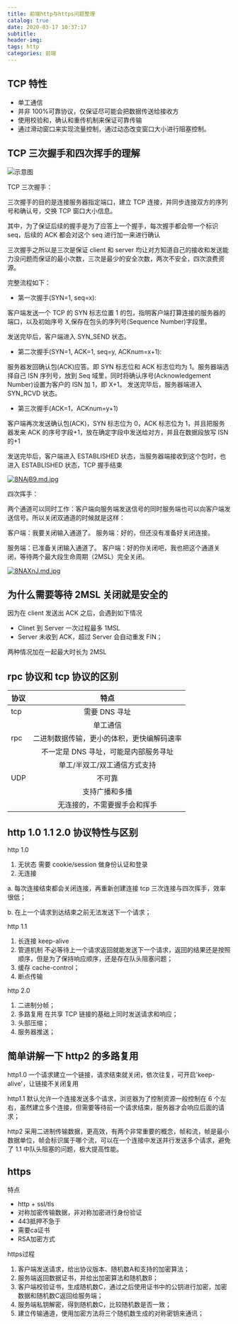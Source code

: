 ```yaml
---
title: 前端http与https问题整理
catalog: true
date: 2020-03-17 10:37:17
subtitle:
header-img:
tags: http
categories: 前端
---
```


## TCP 特性

- 单工通信
- 并非 100%可靠协议，仅保证尽可能会把数据传送给接收方
- 使用校验和，确认和重传机制来保证可靠传输
- 通过滑动窗口来实现流量控制，通过动态改变窗口大小进行阻塞控制。

## TCP 三次握手和四次挥手的理解

![示意图](https://user-images.githubusercontent.com/34148615/53062591-3d846300-34fc-11e9-8d0f-4063d9ff3398.png)

TCP 三次握手：

三次握手的目的是连接服务器指定端口，建立 TCP 连接，并同步连接双方的序列号和确认号，交换 TCP 窗口大小信息。

其中，为了保证后续的握手是为了应答上一个握手，每次握手都会带一个标识 seq，后续的 ACK 都会对这个 seq 进行加一来进行确认

三次握手之所以是三次是保证 client 和 server 均让对方知道自己的接收和发送能力没问题而保证的最小次数，三次是最少的安全次数，两次不安全，四次浪费资源。

完整流程如下：

- 第一次握手(SYN=1, seq=x):

客户端发送一个 TCP 的 SYN 标志位置 1 的包，指明客户端打算连接的服务器的端口，以及初始序号 X,保存在包头的序列号(Sequence Number)字段里。

发送完毕后，客户端进入 SYN_SEND 状态。

- 第二次握手(SYN=1, ACK=1, seq=y, ACKnum=x+1):

服务器发回确认包(ACK)应答。即 SYN 标志位和 ACK 标志位均为 1。服务器端选择自己 ISN 序列号，放到 Seq 域里，同时将确认序号(Acknowledgement Number)设置为客户的 ISN 加 1，即 X+1。 发送完毕后，服务器端进入 SYN_RCVD 状态。

- 第三次握手(ACK=1，ACKnum=y+1)

客户端再次发送确认包(ACK)，SYN 标志位为 0，ACK 标志位为 1，并且把服务器发来 ACK 的序号字段+1，放在确定字段中发送给对方，并且在数据段放写 ISN 的+1

发送完毕后，客户端进入 ESTABLISHED 状态，当服务器端接收到这个包时，也进入 ESTABLISHED 状态，TCP 握手结束

[![8NAjB9.md.jpg](https://s1.ax1x.com/2020/03/17/8NAjB9.md.jpg)](https://imgchr.com/i/8NAjB9)

四次挥手：

两个通道可以同时工作：客户端向服务端发送信号的同时服务端也可以向客户端发送信号。所以关闭双通道的时候就是这样：

客户端：我要关闭输入通道了。 服务端：好的，但还没有准备好关闭连接。

服务端：已准备关闭输入通道了。 客户端：好的你关闭吧，我也把这个通道关闭，等待两个最大段生命周期（2MSL）完全关闭。

[![8NAXnJ.md.jpg](https://s1.ax1x.com/2020/03/17/8NAXnJ.md.jpg)](https://imgchr.com/i/8NAXnJ)

## 为什么需要等待 2MSL 关闭就是安全的

因为在 client 发送出 ACK 之后，会遇到如下情况

- Clinet 到 Server 一次过程最多 1MSL
- Server 未收到 ACK，超过 Server 会自动重发 FIN；

两种情况加在一起最大时长为 2MSL

## rpc 协议和 tcp 协议的区别

| 协议 |                    特点                    |
| ---- | :----------------------------------------: |
| tcp  |               需要 DNS 寻址                |
|      |                  单工通信                  |
| rpc  | 二进制数据传输，更小的体积，更快编解码速率 |
|      |   不一定是 DNS 寻址，可能是内部服务寻址    |
|      |        单工/半双工/双工通信方式支持        |
| UDP  |                   不可靠                   |
|      |               支持广播和多播               |
|      |        无连接的，不需要握手会和挥手        |

## http 1.0 1.1 2.0 协议特性与区别

http 1.0

1. 无状态
需要 cookie/session 做身份认证和登录
2. 无连接

a. 每次连接结束都会关闭连接，再重新创建连接 tcp 三次连接与四次挥手，效率很低；

b. 在上一个请求到达结束之前无法发送下一个请求；

http 1.1

1. 长连接 keep-alive
2. 管道机制 不必等待上一个请求返回就能发送下一个请求，返回的结果还是按照顺序，但是为了保持响应顺序，还是存在队头阻塞问题；
3. 缓存 cache-control；
4. 断点传输

http 2.0

1. 二进制分帧；
2. 多路复用 在共享 TCP 链接的基础上同时发送请求和响应；
3. 头部压缩；
4. 服务器推送；

## 简单讲解一下 http2 的多路复用

http1.0 一个请求建立一个链接，请求结束就关闭，依次往复，可开启'keep-alive'，让链接不关闭复用

http1.1 默认允许一个连接发送多个请求，浏览器为了控制资源一般控制在 6 个左右，虽然建立多个连接，但需要等待前一个请求结束，服务器才会响应后面的请求；

http2 采用二进制传输数据，更高效，有两个非常重要的概念，帧和流，帧是最小数据单位，帧会标识属于哪个流，可以在一个连接中发送并行发送多个请求，避免了 1.1 中队头阻塞的问题，极大提高性能。

## https

特点

- http + ssl/tls
- 对称加密传输数据，非对称加密进行身份验证
- 443抵押不急于
- 需要ca证书
- RSA加密方式

https过程

1. 客户端发送请求，给出协议版本、随机数A和支持的加密算法；
2. 服务端返回数据证书，并给出加密算法和随机数B；
3. 客户端校验证书，生成随机数C，通过之后使用证书中的公钥进行加密，加密数据和随机数C返回给服务端；
4. 服务端私钥解密，得到随机数C，比较随机数是否一致；
5. 建立传输通道，使用加密方法将三个随机数生成的对称密钥来通讯；
